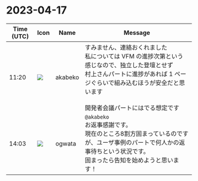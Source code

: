 # 2023-04-17

|Time (UTC)|Icon|Name|Message|
|---|---|---|---|
|11:20|![](https://avatars.slack-edge.com/2019-05-15/624511073651_25909952cd7a069ceed2_72.png)|akabeko|すみません、連絡おくれました<br>私については VFM の進捗次第という感じなので、独立した登壇とせず<br>村上さんパートに進捗があれば 1 ページぐらいで組み込むほうが安全だと思います<br><br>開発者会議パートにはでる想定です|
|14:03|![](https://avatars.slack-edge.com/2019-11-22/845042642576_070441337abaca9fb7b3_72.png)|ogwata|`@akabeko`<br>お返事感謝です。<br>現在のところ8割方固まっているのですが、ユーザ事例のパートで何人かの返事待ちという状況です。<br>固まったら告知を始めようと思います！|
